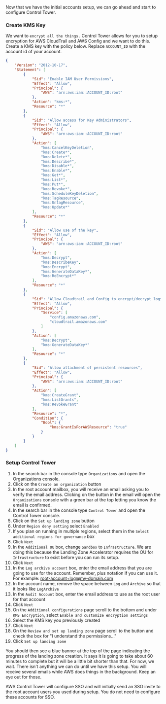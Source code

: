Now that we have the initial accounts setup, we can go ahead and start to configure Control Tower.

### Create KMS Key
We want to `encrypt all the things.`  Control Tower allows for you to setup encryption for AWS CloudTrail and AWS Config and we want
to do this.  Create a KMS key with the policy below.  Replace `ACCOUNT_ID` with the account id of your account.

```json
{
    "Version": "2012-10-17",
    "Statement": [
        {
            "Sid": "Enable IAM User Permissions",
            "Effect": "Allow",
            "Principal": {
                "AWS": "arn:aws:iam::ACCOUNT_ID:root"
            },
            "Action": "kms:*",
            "Resource": "*"
        },
        {
            "Sid": "Allow access for Key Administrators",
            "Effect": "Allow",
            "Principal": {
                "AWS": "arn:aws:iam::ACCOUNT_ID:root"
            },
            "Action": [
                "kms:CancelKeyDeletion",
                "kms:Create*",
                "kms:Delete*",
                "kms:Describe*",
                "kms:Disable*",
                "kms:Enable*",
                "kms:Get*",
                "kms:List*",
                "kms:Put*",
                "kms:Revoke*",
                "kms:ScheduleKeyDeletion",
                "kms:TagResource",
                "kms:UntagResource",
                "kms:Update*"
            ],
            "Resource": "*"
        },
        {
            "Sid": "Allow use of the key",
            "Effect": "Allow",
            "Principal": {
                "AWS": "arn:aws:iam::ACCOUNT_ID:root"
            },
            "Action": [
                "kms:Decrypt",
                "kms:DescribeKey",
                "kms:Encrypt",
                "kms:GenerateDataKey*",
                "kms:ReEncrypt*"
            ],
            "Resource": "*"
        },
        {
            "Sid": "Allow Cloudtrail and Config to encrypt/decrypt logs",
            "Effect": "Allow",
            "Principal": {
                "Service": [
                    "config.amazonaws.com",
                    "cloudtrail.amazonaws.com"
                ]
            },
            "Action": [
                "kms:Decrypt",
                "kms:GenerateDataKey*"
            ],
            "Resource": "*"
        },
        {
            "Sid": "Allow attachment of persistent resources",
            "Effect": "Allow",
            "Principal": {
                "AWS": "arn:aws:iam::ACCOUNT_ID:root"
            },
            "Action": [
                "kms:CreateGrant",
                "kms:ListGrants",
                "kms:RevokeGrant"
            ],
            "Resource": "*",
            "Condition": {
                "Bool": {
                    "kms:GrantIsForAWSResource": "true"
                }
            }
        }
    ]
}
```

### Setup Control Tower

1. In the search bar in the console type `Organizations` and open the Organizations console.
2. Click on the `Create an organization` button
3. In the root account mailbox, you will receive an email asking you to verify the email address. Clicking on the button
in the email will open the `Organizations` console with a green bar at the top letting you know the email is confirmed.
4. In the search bar in the console type `Control Tower` and open the Control Tower console.
5. Click on the `Set up landing zone` button
6. Under `Region deny setting` select `Enabled`
7. If you plan on running in multiple regions, select them in the `Select additional regions for governance` box
8. Click `Next`
9. In the `Additional OU` box, change `Sandbox` to `Infrastructure`.  We are doing this because the Landing Zone Accelerator 
requires the OU for `Infrastructure` to exist before you can run its setup.
10. Click `Next`
11. In the `Log archive account` box, enter the email address that you are going to use for the account.  Remember, plus notation if 
you can use it.  For example: root-account+log@my-domain.com
12. In the account name, remove the space between `Log` and `Archive` so that it looks like `LogArchive`
13. In the `Audit Account` box, enter the email address to use as the root user for that account
14. Click `Next`
15. On the `Additional configurations` page scroll to the bottom and under `KMS Encryption`, select `Enable and customize encryption settings`
16. Select the KMS key you previously created
17. Click `Next`
18. On the `Review and set up landing zone` page scroll to the button and check the box for "I understand the permissions..."
19. Click `Set up landing zone`

You should then see a blue banner at the top of the page indicating the progress of the landing zone creation.  It says it is going to take about
60 minutes to complete but it will be a little bit shorter than that.  For now, we wait.  There isn't anything we can do until we have this setup.
You will receive several emails while AWS does things in the background. Keep an eye out for those.

AWS Control Tower will configure SSO and will initially send an SSO invite to the root account users you used during setup.  You do not
need to configure these accounts for SSO.


